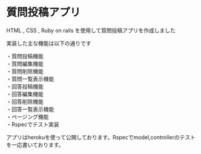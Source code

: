 # 質問投稿アプリ
HTML , CSS , Ruby on rails を使用して質問投稿アプリを作成しました

実装した主な機能は以下の通りです

・質問投稿機能<br>
・質問編集機能<br>
・質問削除機能<br>
・質問一覧表示機能<br>
・回答投稿機能<br>
・回答編集機能<br>
・回答削除機能<br>
・回答一覧表示機能<br>
・ページング機能<br>
・Rspecでテスト実装<br>

アプリはherokuを使って公開しております。Rspecでmodel,controllerのテストを一応書いております。
